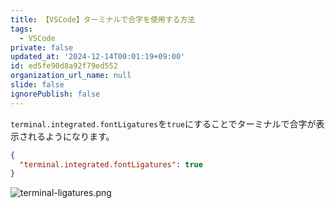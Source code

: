 ```yaml
---
title: 【VSCode】ターミナルで合字を使用する方法
tags:
  - VSCode
private: false
updated_at: '2024-12-14T00:01:19+09:00'
id: ed5fe90d8a92f79ed552
organization_url_name: null
slide: false
ignorePublish: false
---
```

`terminal.integrated.fontLigatures`を`true`にすることでターミナルで合字が表示されるようになります。

```settings.json
{
  "terminal.integrated.fontLigatures": true
}
```

![terminal-ligatures.png](https://qiita-image-store.s3.ap-northeast-1.amazonaws.com/0/2342443/d8198e60-45b7-c645-56f6-0715af228846.png)
